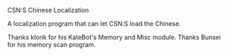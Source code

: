 CSN:S Chinese Localization

A localization program that can let CSN:S load the Chinese.

Thanks klorik for his KateBot's Memory and Misc module.
Thanks Bunsei for his memory scan program.
